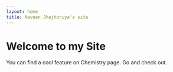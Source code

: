 ```yaml
---
layout: home
title: Naveen Jhajhoriya's site
---
```

# Welcome to my Site
You can find a cool feature on Chemistry page. Go and check out.